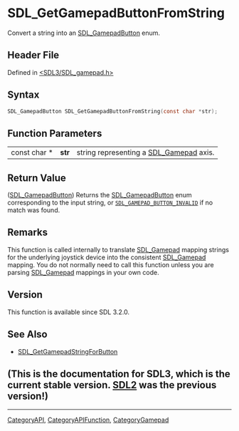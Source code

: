 # SDL_GetGamepadButtonFromString

Convert a string into an [SDL_GamepadButton](SDL_GamepadButton) enum.

## Header File

Defined in [<SDL3/SDL_gamepad.h>](https://github.com/libsdl-org/SDL/blob/main/include/SDL3/SDL_gamepad.h)

## Syntax

```c
SDL_GamepadButton SDL_GetGamepadButtonFromString(const char *str);
```

## Function Parameters

|              |         |                                                        |
| ------------ | ------- | ------------------------------------------------------ |
| const char * | **str** | string representing a [SDL_Gamepad](SDL_Gamepad) axis. |

## Return Value

([SDL_GamepadButton](SDL_GamepadButton)) Returns the
[SDL_GamepadButton](SDL_GamepadButton) enum corresponding to the input
string, or [`SDL_GAMEPAD_BUTTON_INVALID`](SDL_GAMEPAD_BUTTON_INVALID) if no
match was found.

## Remarks

This function is called internally to translate [SDL_Gamepad](SDL_Gamepad)
mapping strings for the underlying joystick device into the consistent
[SDL_Gamepad](SDL_Gamepad) mapping. You do not normally need to call this
function unless you are parsing [SDL_Gamepad](SDL_Gamepad) mappings in your
own code.

## Version

This function is available since SDL 3.2.0.

## See Also

- [SDL_GetGamepadStringForButton](SDL_GetGamepadStringForButton)


## (This is the documentation for SDL3, which is the current stable version. [SDL2](https://wiki.libsdl.org/SDL2/) was the previous version!)



----
[CategoryAPI](CategoryAPI), [CategoryAPIFunction](CategoryAPIFunction), [CategoryGamepad](CategoryGamepad)

